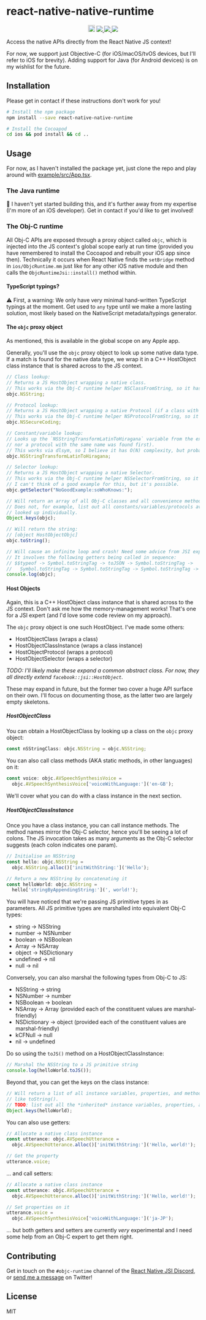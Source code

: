 # react-native-native-runtime

<p align="center">
    <a href="https://badge.fury.io/js/react-native-native-runtime"><img src="https://badge.fury.io/js/react-native-native-runtime.svg" alt="npm version" height="18"></a>
    <a href="https://discord.com/invite/QDMxYqXw">
        <img src="https://img.shields.io/discord/901103300735279144?label=chat&logo=discord"/>
    </a>
    <a href="https://opensource.org/licenses/mit-license.php">
        <img src="https://badges.frapsoft.com/os/mit/mit.png?v=103"/>
    </a>
    <!-- <a href="http://makeapullrequest.com">
        <img src="https://img.shields.io/badge/PRs-welcome-brightgreen.svg?style=flat"/>
    </a> -->
    <a href="https://twitter.com/intent/follow?screen_name=LinguaBrowse">
        <img src="https://img.shields.io/twitter/follow/LinguaBrowse.svg?style=social&logo=twitter"/>
    </a>
</p>

Access the native APIs directly from the React Native JS context!

For now, we support just Objective-C (for iOS/macOS/tvOS devices, but I'll refer to iOS for brevity). Adding support for Java (for Android devices) is on my wishlist for the future.

## Installation

Please get in contact if these instructions don't work for you!

```sh
# Install the npm package
npm install --save react-native-native-runtime

# Install the Cocoapod
cd ios && pod install && cd ..
```

## Usage

For now, as I haven't installed the package yet, just clone the repo and play around with [example/src/App.tsx](example/src/App.tsx).

### The Java runtime

🚧 I haven't yet started building this, and it's further away from my expertise (I'm more of an iOS developer). Get in contact if you'd like to get involved!

### The Obj-C runtime

All Obj-C APIs are exposed through a proxy object called `objc`, which is injected into the JS context's global scope early at run time (provided you have remembered to install the Cocoapod and rebuilt your iOS app since then). Technically it occurs when React Native finds the `setBridge` method in `ios/ObjcRuntime.mm` just like for any other iOS native module and then calls the `ObjcRuntimeJsi::install()` method within.

#### TypeScript typings?

⚠️ First, a warning: We only have very minimal hand-written TypeScript typings at the moment. Get used to `any` type until we make a more lasting solution, most likely based on the NativeScript metadata/typings generator.

#### The `objc` proxy object

As mentioned, this is available in the global scope on any Apple app.

Generally, you'll use the `objc` proxy object to look up some native data type. If a match is found for the native data type, we wrap it in a C++ HostObject class instance that is shared across to the JS context.

```ts
// Class lookup:
// Returns a JS HostObject wrapping a native class.
// This works via the Obj-C runtime helper NSClassFromString, so it has O(1) complexity.
objc.NSString;

// Protocol lookup:
// Returns a JS HostObject wrapping a native Protocol (if a class with the same name wasn't found first).
// This works via the Obj-C runtime helper NSProtocolFromString, so it has O(1) complexity.
objc.NSSecureCoding;

// Constant/variable lookup:
// Looks up the `NSStringTransformLatinToHiragana` variable from the executable (if neither a class
// nor a protocol with the same name was found first).
// This works via dlsym, so I believe it has O(N) complexity, but probably isn't too slow anyway.
objc.NSStringTransformLatinToHiragana;

// Selector lookup:
// Returns a JS HostObject wrapping a native Selector.
// This works via the Obj-C runtime helper NSSelectorFromString, so it has O(1) complexity.
// I can't think of a good example for this, but it's possible.
objc.getSelector("NoGoodExample:soWhoKnows:");

// Will return an array of all Obj-C classes and all convenience methods, but that's all.
// Does not, for example, list out all constants/variables/protocols available. Those have to be
// looked up individually.
Object.keys(objc);

// Will return the string:
// [object HostObjectObjc]
objc.toString();

// Will cause an infinite loop and crash! Need some advice from JSI experts on this.
// It involves the following getters being called in sequence:
// $$typeof -> Symbol.toStringTag -> toJSON -> Symbol.toStringTag -> 
//   Symbol.toStringTag -> Symbol.toStringTag -> Symbol.toStringTag -> toString
console.log(objc);
```

#### Host Objects

Again, this is a C++ HostObject class instance that is shared across to the JS context. Don't ask me how the memory-management works! That's one for a JSI expert (and I'd love some code review on my approach).

The `objc` proxy object is one such HostObject. I've made some others:

* HostObjectClass (wraps a class)
* HostObjectClassInstance (wraps a class instance)
* HostObjectProtocol (wraps a protocol)
* HostObjectSelector (wraps a selector)

*TODO: I'll likely make these expand a common abstract class. For now, they all directly extend `facebook::jsi::HostObject`.*

These may expand in future, but the former two cover a huge API surface on their own. I'll focus on documenting those, as the latter two are largely empty skeletons.


##### HostObjectClass

You can obtain a HostObjectClass by looking up a class on the `objc` proxy object:

```ts
const nSStringClass: objc.NSString = objc.NSString;
```

You can also call class methods (AKA static methods, in other languages) on it:

```ts
const voice: objc.AVSpeechSynthesisVoice = 
  objc.AVSpeechSynthesisVoice['voiceWithLanguage:']('en-GB');
```

We'll cover what you can do with a class instance in the next section.

##### HostObjectClassInstance

Once you have a class instance, you can call instance methods. The method names mirror the Obj-C selector, hence you'll be seeing a lot of colons. The JS invocation takes as many arguments as the Obj-C selector suggests (each colon indicates one param).

```ts
// Initialise an NSString
const hello: objc.NSString =
  objc.NSString.alloc()['initWithString:']('Hello');

// Return a new NSString by concatenating it 
const helloWorld: objc.NSString =
  hello['stringByAppendingString:'](', world!');
```

You will have noticed that we're passing JS primitive types in as parameters. All JS primitive types are marshalled into equivalent Obj-C types:

* string -> NSString
* number -> NSNumber
* boolean -> NSBoolean
* Array -> NSArray
* object -> NSDictionary
* undefined -> nil
* null -> nil

Conversely, you can also marshal the following types from Obj-C to JS:

* NSString -> string
* NSNumber -> number
* NSBoolean -> boolean
* NSArray -> Array (provided each of the constituent values are marshal-friendly)
* NSDictionary -> object (provided each of the constituent values are marshal-friendly)
* kCFNull -> null
* nil -> undefined

Do so using the `toJS()` method on a HostObjectClassInstance:

```ts
// Marshal the NSString to a JS primitive string
console.log(helloWorld.toJS());
```

Beyond that, you can get the keys on the class instance:

```ts
// Will return a list of all instance variables, properties, and methods, and some methods
// like toString().
// TODO: list out all the *inherited* instance variables, properties, and methods as well.
Object.keys(helloWorld);
```

You can also use getters:

```ts
// Allocate a native class instance
const utterance: objc.AVSpeechUtterance =
  objc.AVSpeechUtterance.alloc()['initWithString:']('Hello, world!');

// Get the property
utterance.voice;
```

... and call setters:

```ts
// Allocate a native class instance
const utterance: objc.AVSpeechUtterance =
  objc.AVSpeechUtterance.alloc()['initWithString:']('Hello, world!');

// Set properties on it
utterance.voice =
  objc.AVSpeechSynthesisVoice['voiceWithLanguage:']('ja-JP');
```

... but both getters and setters are currently *very* experimental and I need some help from an Obj-C expert to get them right.

## Contributing

Get in touch on the `#objc-runtime` channel of the [React Native JSI Discord](https://discord.com/invite/QDMxYqXw), or [send me a message](https://twitter.com/LinguaBrowse) on Twitter!

## License

MIT
